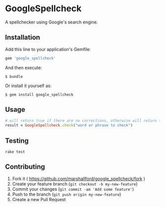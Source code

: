 # GoogleSpellcheck

A spellchecker using Google's search engine.

## Installation

Add this line to your application's Gemfile:

```ruby
gem 'google_spellcheck'
```

And then execute:

    $ bundle

Or install it yourself as:

    $ gem install google_spellcheck

## Usage

```ruby
# will return true if there are no corrections, otherwise will return the corrected string
result = GoogleSpellcheck.check("word or phrase to check")
```

## Testing

```
rake test
```

## Contributing

1. Fork it ( https://github.com/marshallford/google_spellcheck/fork )
2. Create your feature branch (`git checkout -b my-new-feature`)
3. Commit your changes (`git commit -am 'Add some feature'`)
4. Push to the branch (`git push origin my-new-feature`)
5. Create a new Pull Request
